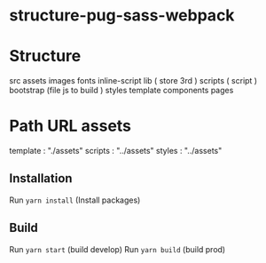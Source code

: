 # structure-pug-sass-webpack

# Structure

src
    assets
        images
        fonts
    inline-script
    lib ( store 3rd )
    scripts ( script )
        bootstrap (file js to build )
    styles
    template
        components
        pages

# Path URL assets
template : "./assets"
scripts : "../assets"
styles : "../assets"

## Installation

Run `yarn install` (Install packages)

## Build

Run `yarn start` (build develop)
Run `yarn build` (build prod)

